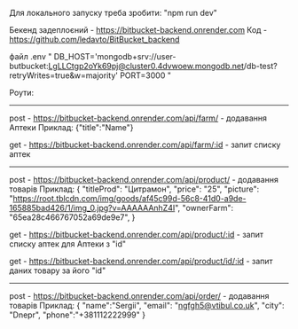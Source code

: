 Для локального запуску треба зробити: "npm run dev"

Бекенд задеплоєний - https://bitbucket-backend.onrender.com
Код - https://github.com/ledavto/BitBucket_backend

файл .env
"
DB_HOST='mongodb+srv://user-butbucket:LgLLCtgp2oYk69pj@cluster0.4dvwoew.mongodb.net/db-test?retryWrites=true&w=majority'
PORT=3000
"

Роути:

---

post - https://bitbucket-backend.onrender.com/api/farm/ - додавання Аптеки
Приклад: {"title":"Name"}

get - https://bitbucket-backend.onrender.com/api/farm/:id - запит списку аптек

---

post - https://bitbucket-backend.onrender.com/api/product/ - додавання товарів
Приклад:
{
"titleProd": "Цитрамон",
"price": "25",
"picture": "https://root.tblcdn.com/img/goods/af45c99d-56c8-41d0-a9de-165885bad426/1/img_0.jpg?v=AAAAAAnhZ4I",
"ownerFarm": "65ea28c466767052a69de9e7",
}

get - https://bitbucket-backend.onrender.com/api/product/:id - запит списку аптек для Аптеки з "id"

get - https://bitbucket-backend.onrender.com/api/product/id/:id - запит даних товару за його "id"

---

post - https://bitbucket-backend.onrender.com/api/order/ - додавання товарів
Приклад:
{
"name":"Sergii",
"email": "ngfgh5@vtibul.co.uk",
"city": "Dnepr",
"phone":"+381112222999"
}
